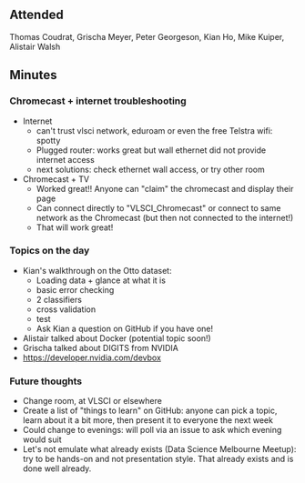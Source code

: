 ## Attended

Thomas Coudrat, Grischa Meyer, Peter Georgeson, Kian Ho, Mike Kuiper, Alistair Walsh

## Minutes

### Chromecast + internet troubleshooting
* Internet
  * can't trust vlsci network, eduroam or even the free Telstra wifi: spotty
  * Plugged router: works great but wall ethernet did not provide internet access
  * next solutions: check ethernet wall access, or try other room
* Chromecast + TV
  * Worked great!! Anyone can "claim" the chromecast and display their page
  * Can connect directly to "VLSCI_Chromecast" or connect to same network as the Chromecast (but then not connected to the internet!)
  * That will work great!

### Topics on the day
* Kian's walkthrough on the Otto dataset:
  * Loading data + glance at what it is
  * basic error checking
  * 2 classifiers
  * cross validation
  * test
  * Ask Kian a question on GitHub if you have one!
* Alistair talked about Docker (potential topic soon!)
* Grischa talked about DIGITS from NVIDIA
 * https://developer.nvidia.com/devbox
  
### Future thoughts
* Change room, at VLSCI or elsewhere
* Create a list of "things to learn" on GitHub: anyone can pick a topic, learn about it a bit more, then present it to everyone the next week
* Could change to evenings: will poll via an issue to ask which evening would suit
* Let's not emulate what already exists (Data Science Melbourne Meetup): try to be hands-on and not presentation style. That already exists and is done well already.
